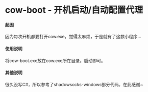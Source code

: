 # cow-boot - 开机启动/自动配置代理

#### 起因

因为每次开机都要打开cow.exe，觉得太麻烦，于是就有了这款小程序...

#### 使用说明

将cow-boot.exe放在cow.exe所在目录，启动即可。

#### 其他说明

很久没写C#，所以参考了shadowsocks-windows部分代码，在此感谢~